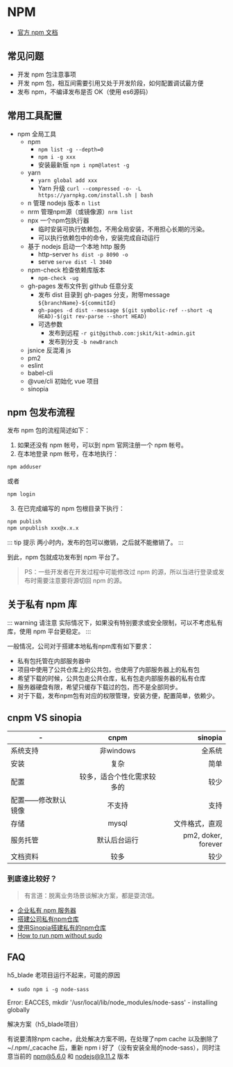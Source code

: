 # NPM

- [官方 npm 文档](https://docs.npmjs.com/getting-started/what-is-npm)

## 常见问题

- 开发 npm 包注意事项
- 开发 npm 包，相互间需要引用又处于开发阶段，如何配置调试最方便
- 发布 npm，不编译发布是否 OK（使用 es6源码）

## 常用工具配置

- npm 全局工具
  - npm
    - `npm list -g --depth=0`
    - `npm i -g xxx`
    - 安装最新版 `npm i npm@latest -g`
  - yarn
    - `yarn global add xxx`
    - Yarn 升级 `curl --compressed -o- -L https://yarnpkg.com/install.sh | bash`
  - n 管理 nodejs 版本 `n list`
  - nrm 管理npm源（或镜像源）`nrm list`
  - npx 一个npm包执行器
    - 临时安装可执行依赖包，不用全局安装，不用担心长期的污染。
    - 可以执行依赖包中的命令，安装完成自动运行
  - 基于 nodejs 启动一个本地 http 服务
    - http-server `hs dist -p 8090 -o`
    - serve `serve dist -l 3040`
  - npm-check 检查依赖库版本
    - `npm-check -ug`
  - gh-pages 发布文件到 github 任意分支
    - 发布 dist 目录到 gh-pages 分支，附带message `${branchName}-${commitId}`
    - `gh-pages -d dist --message $(git symbolic-ref --short -q HEAD)-$(git rev-parse --short HEAD)`
    - 可选参数
      - 发布到远程 `-r git@github.com:jskit/kit-admin.git`
      - 发布到分支 `-b newBranch`
  - jsnice 反混淆 js
  - pm2
  - eslint
  - babel-cli
  - @vue/cli 初始化 vue 项目
  - sinopia

## npm 包发布流程

发布 npm 包的流程简述如下：

1. 如果还没有 npm 帐号，可以到 npm 官网注册一个 npm 帐号。
2. 在本地登录 npm 帐号，在本地执行：

```bash
npm adduser
```

或者

```bash
npm login
```

3. 在已完成编写的 npm 包根目录下执行：

```bash
npm publish
npm unpublish xxx@x.x.x
```

::: tip 提示
两小时内，发布的包可以撤销，之后就不能撤销了。
:::

到此，npm 包就成功发布到 npm 平台了。

> PS：一些开发者在开发过程中可能修改过 npm 的源，所以当进行登录或发布时需要注意要将源切回 npm 的源。

## 关于私有 npm 库

::: warning 请注意
实际情况下，如果没有特别要求或安全限制，可以不考虑私有库，使用 npm 平台更稳定。
:::

一般情况，公司对于搭建本地私有npm库有如下要求：

- 私有包托管在内部服务器中
- 项目中使用了公共仓库上的公共包，也使用了内部服务器上的私有包
- 希望下载的时候，公共包走公共仓库，私有包走内部服务器的私有仓库
- 服务器硬盘有限，希望只缓存下载过的包，而不是全部同步。
- 对于下载，发布npm包有对应的权限管理，安装方便，配置简单，依赖少。

## cnpm VS sinopia

 -| cnpm | sinopia |
------ |:-----:| -----:
系统支持 | 非windows | 全系统
安装 | 复杂 | 简单
配置 | 较多，适合个性化需求较多的 | 较少
配置——修改默认镜像 | 不支持 | 支持
存储 | mysql | 文件格式，直观
服务托管 | 默认后台运行 | pm2, doker, forever
文档资料 | 较多 | 较少

### 到底谁比较好？

> 有言道：脱离业务场景谈解决方案，都是耍流氓。

- [企业私有 npm 服务器](https://www.jianshu.com/p/659fb418c9e3)
- [搭建公司私有npm仓库](https://github.com/jaywcjlove/handbook/blob/master/CentOS/%E5%9C%A85%E5%88%86%E9%92%9F%E5%86%85%E6%90%AD%E5%BB%BA%E4%BC%81%E4%B8%9A%E5%86%85%E9%83%A8%E7%A7%81%E6%9C%89npm%E4%BB%93%E5%BA%93.md)
- [使用Sinopia搭建私有的npm仓库](https://segmentfault.com/a/1190000005790827)
- [How to run npm without sudo](http://www.competa.com/blog/how-to-run-npm-without-sudo/)

## FAQ

h5_blade 老项目运行不起来，可能的原因

- `sudo npm i -g node-sass`

Error: EACCES, mkdir '/usr/local/lib/node_modules/node-sass' - installing globally

解决方案（h5_blade项目）

有说要清除npm cache，此处解决方案不明，在处理了npm cache 以及删除了~/.npm/_cacache 后，重新 npm i 好了（没有安装全局的node-sass），同时注意当前的 npm@5.6.0 和 nodejs@9.11.2 版本

<!-- ### list

org
  - jskit
  - cloudai
  - appjs
  - deepjs
  - kitjs
  - microjs
  - scojs
  - xmini
  - xweb
  - x-app
  - x-mini
  - kitdocs
  - xdocs
- js-cli -->
